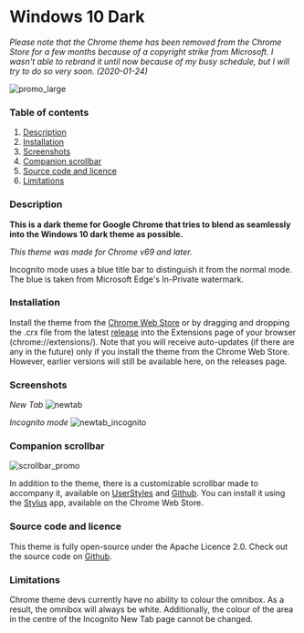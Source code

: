 # Windows 10 Dark

*Please note that the Chrome theme has been removed from the Chrome Store for a few months because of a copyright strike from Microsoft. I wasn't able to rebrand it until now because of my busy schedule, but I will try to do so very soon.
(2020-01-24)*

![promo_large](https://raw.githubusercontent.com/InsanityDevice/Windows-10-Dark-theme-for-Google-Chrome/master/Images/promo_large.png)

### Table of contents
1. [Description](https://insanitydevice.github.io/Windows-10-Dark-theme-for-Google-Chrome/#description)
2. [Installation](https://insanitydevice.github.io/Windows-10-Dark-theme-for-Google-Chrome/#installation)
3. [Screenshots](https://insanitydevice.github.io/Windows-10-Dark-theme-for-Google-Chrome/#screenshots)
4. [Companion scrollbar](https://insanitydevice.github.io/Windows-10-Dark-theme-for-Google-Chrome/#companion-scrollbar)
5. [Source code and licence](https://insanitydevice.github.io/Windows-10-Dark-theme-for-Google-Chrome/#source-code-and-licence)
6. [Limitations](https://insanitydevice.github.io/Windows-10-Dark-theme-for-Google-Chrome/#limitations)

### Description
**This is a dark theme for Google Chrome that tries to blend as seamlessly into the Windows 10 dark theme as possible.**

*This theme was made for Chrome v69 and later.* 

Incognito mode uses a blue title bar to distinguish it from the normal mode. The blue is taken from Microsoft Edge's In-Private watermark.

### Installation
Install the theme from the [Chrome Web Store](https://chrome.google.com/webstore/detail/windows-10-dark/baebencgofnhbdimnijacljeoegbokeh) or by dragging and dropping the .crx file from the latest [release](https://github.com/InsanityDevice/Windows-10-Dark-theme-for-Google-Chrome/releases) into the Extensions page of your browser (chrome://extensions/). Note that you will receive auto-updates (if there are any in the future) only if you install the theme from the Chrome Web Store. However, earlier versions will still be available here, on the releases page.

### Screenshots

*New Tab*
![newtab](https://raw.githubusercontent.com/InsanityDevice/Windows-10-Dark-theme-for-Google-Chrome/master/Images/screenshot_1.png)

*Incognito mode*
![newtab_incognito](https://raw.githubusercontent.com/InsanityDevice/Windows-10-Dark-theme-for-Google-Chrome/master/Images/screenshot_2.png)

### Companion scrollbar

![scrollbar_promo](https://raw.githubusercontent.com/InsanityDevice/Windows-10-Dark-theme-for-Google-Chrome/master/Images/scrollbar_promo_lossless.png)

In addition to the theme, there is a customizable scrollbar made to accompany it, available on [UserStyles](https://userstyles.org/styles/166079/windows-10-dark-scrollbar) and [Github](https://raw.githubusercontent.com/InsanityDevice/Windows-10-Dark-theme-for-Google-Chrome/master/Windows-10-Dark-Scrollbar.user.css). You can install it using the [Stylus](https://chrome.google.com/webstore/detail/stylus/clngdbkpkpeebahjckkjfobafhncgmne) app, available on the Chrome Web Store.

### Source code and licence
This theme is fully open-source under the Apache Licence 2.0. Check out the source code on [Github](https://github.com/InsanityDevice/Windows-10-Dark-theme-for-Google-Chrome).

### Limitations
Chrome theme devs currently have no ability to colour the omnibox. As a result, the omnibox will always be white. Additionally, the colour of the area in the centre of the Incognito New Tab page cannot be changed.
